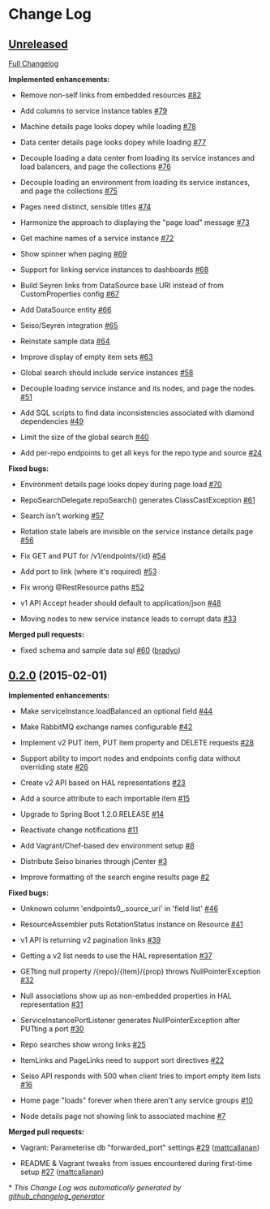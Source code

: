 # Change Log

## [Unreleased](https://github.com/ExpediaDotCom/seiso/tree/HEAD)

[Full Changelog](https://github.com/ExpediaDotCom/seiso/compare/0.2.0...HEAD)

**Implemented enhancements:**

- Remove non-self links from embedded resources [\#82](https://github.com/ExpediaDotCom/seiso/issues/82)

- Add columns to service instance tables [\#79](https://github.com/ExpediaDotCom/seiso/issues/79)

- Machine details page looks dopey while loading [\#78](https://github.com/ExpediaDotCom/seiso/issues/78)

- Data center details page looks dopey while loading [\#77](https://github.com/ExpediaDotCom/seiso/issues/77)

- Decouple loading a data center from loading its service instances and load balancers, and page the collections [\#76](https://github.com/ExpediaDotCom/seiso/issues/76)

- Decouple loading an environment from loading its service instances, and page the collections [\#75](https://github.com/ExpediaDotCom/seiso/issues/75)

- Pages need distinct, sensible titles [\#74](https://github.com/ExpediaDotCom/seiso/issues/74)

- Harmonize the approach to displaying the "page load" message [\#73](https://github.com/ExpediaDotCom/seiso/issues/73)

- Get machine names of a service instance [\#72](https://github.com/ExpediaDotCom/seiso/issues/72)

- Show spinner when paging [\#69](https://github.com/ExpediaDotCom/seiso/issues/69)

- Support for linking service instances to dashboards [\#68](https://github.com/ExpediaDotCom/seiso/issues/68)

- Build Seyren links from DataSource base URI instead of from CustomProperties config [\#67](https://github.com/ExpediaDotCom/seiso/issues/67)

- Add DataSource entity [\#66](https://github.com/ExpediaDotCom/seiso/issues/66)

- Seiso/Seyren integration [\#65](https://github.com/ExpediaDotCom/seiso/issues/65)

- Reinstate sample data [\#64](https://github.com/ExpediaDotCom/seiso/issues/64)

- Improve display of empty item sets [\#63](https://github.com/ExpediaDotCom/seiso/issues/63)

- Global search should include service instances [\#58](https://github.com/ExpediaDotCom/seiso/issues/58)

- Decouple loading service instance and its nodes, and page the nodes. [\#51](https://github.com/ExpediaDotCom/seiso/issues/51)

- Add SQL scripts to find data inconsistencies associated with diamond dependencies [\#49](https://github.com/ExpediaDotCom/seiso/issues/49)

- Limit the size of the global search [\#40](https://github.com/ExpediaDotCom/seiso/issues/40)

- Add per-repo endpoints to get all keys for the repo type and source [\#24](https://github.com/ExpediaDotCom/seiso/issues/24)

**Fixed bugs:**

- Environment details page looks dopey during page load [\#70](https://github.com/ExpediaDotCom/seiso/issues/70)

- RepoSearchDelegate.repoSearch\(\) generates ClassCastException [\#61](https://github.com/ExpediaDotCom/seiso/issues/61)

- Search isn't working [\#57](https://github.com/ExpediaDotCom/seiso/issues/57)

- Rotation state labels are invisible on the service instance details page [\#56](https://github.com/ExpediaDotCom/seiso/issues/56)

- Fix GET and PUT for /v1/endpoints/{id} [\#54](https://github.com/ExpediaDotCom/seiso/issues/54)

- Add port to link \(where it's required\) [\#53](https://github.com/ExpediaDotCom/seiso/issues/53)

- Fix wrong @RestResource paths [\#52](https://github.com/ExpediaDotCom/seiso/issues/52)

- v1 API Accept header should default to application/json [\#48](https://github.com/ExpediaDotCom/seiso/issues/48)

- Moving nodes to new service instance leads to corrupt data [\#33](https://github.com/ExpediaDotCom/seiso/issues/33)

**Merged pull requests:**

- fixed schema and sample data sql [\#60](https://github.com/ExpediaDotCom/seiso/pull/60) ([bradyo](https://github.com/bradyo))

## [0.2.0](https://github.com/ExpediaDotCom/seiso/tree/0.2.0) (2015-02-01)

**Implemented enhancements:**

- Make serviceInstance.loadBalanced an optional field [\#44](https://github.com/ExpediaDotCom/seiso/issues/44)

- Make RabbitMQ exchange names configurable [\#42](https://github.com/ExpediaDotCom/seiso/issues/42)

- Implement v2 PUT item, PUT item property and DELETE requests [\#28](https://github.com/ExpediaDotCom/seiso/issues/28)

- Support ability to import nodes and endpoints config data without overriding state [\#26](https://github.com/ExpediaDotCom/seiso/issues/26)

- Create v2 API based on HAL representations [\#23](https://github.com/ExpediaDotCom/seiso/issues/23)

- Add a source attribute to each importable item [\#15](https://github.com/ExpediaDotCom/seiso/issues/15)

- Upgrade to Spring Boot 1.2.0.RELEASE [\#14](https://github.com/ExpediaDotCom/seiso/issues/14)

- Reactivate change notifications [\#11](https://github.com/ExpediaDotCom/seiso/issues/11)

- Add Vagrant/Chef-based dev environment setup [\#8](https://github.com/ExpediaDotCom/seiso/issues/8)

- Distribute Seiso binaries through jCenter [\#3](https://github.com/ExpediaDotCom/seiso/issues/3)

- Improve formatting of the search engine results page [\#2](https://github.com/ExpediaDotCom/seiso/issues/2)

**Fixed bugs:**

- Unknown column 'endpoints0\_.source\_uri' in 'field list' [\#46](https://github.com/ExpediaDotCom/seiso/issues/46)

- ResourceAssembler puts RotationStatus instance on Resource [\#41](https://github.com/ExpediaDotCom/seiso/issues/41)

- v1 API is returning v2 pagination links [\#39](https://github.com/ExpediaDotCom/seiso/issues/39)

- Getting a v2 list needs to use the HAL representation [\#37](https://github.com/ExpediaDotCom/seiso/issues/37)

- GETting null property /{repo}/{item}/{prop} throws NullPointerException [\#32](https://github.com/ExpediaDotCom/seiso/issues/32)

- Null associations show up as non-embedded properties in HAL representation [\#31](https://github.com/ExpediaDotCom/seiso/issues/31)

- ServiceInstancePortListener generates NullPointerException after PUTting a port [\#30](https://github.com/ExpediaDotCom/seiso/issues/30)

- Repo searches show wrong links [\#25](https://github.com/ExpediaDotCom/seiso/issues/25)

- ItemLinks and PageLinks need to support sort directives [\#22](https://github.com/ExpediaDotCom/seiso/issues/22)

- Seiso API responds with 500 when client tries to import empty item lists [\#16](https://github.com/ExpediaDotCom/seiso/issues/16)

- Home page "loads" forever when there aren't any service groups [\#10](https://github.com/ExpediaDotCom/seiso/issues/10)

- Node details page not showing link to associated machine [\#7](https://github.com/ExpediaDotCom/seiso/issues/7)

**Merged pull requests:**

- Vagrant: Parameterise db "forwarded\_port" settings [\#29](https://github.com/ExpediaDotCom/seiso/pull/29) ([mattcallanan](https://github.com/mattcallanan))

- README & Vagrant tweaks from issues encountered during first-time setup [\#27](https://github.com/ExpediaDotCom/seiso/pull/27) ([mattcallanan](https://github.com/mattcallanan))



\* *This Change Log was automatically generated by [github_changelog_generator](https://github.com/skywinder/Github-Changelog-Generator)*